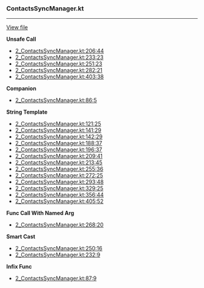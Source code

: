 ### ContactsSyncManager.kt
---
[View file](../files/2_ContactsSyncManager.kt)

**Unsafe Call**

 - [2_ContactsSyncManager.kt:206:44](../files/2_ContactsSyncManager.kt#L206)
 - [2_ContactsSyncManager.kt:233:23](../files/2_ContactsSyncManager.kt#L233)
 - [2_ContactsSyncManager.kt:251:23](../files/2_ContactsSyncManager.kt#L251)
 - [2_ContactsSyncManager.kt:282:21](../files/2_ContactsSyncManager.kt#L282)
 - [2_ContactsSyncManager.kt:403:38](../files/2_ContactsSyncManager.kt#L403)

**Companion**

 - [2_ContactsSyncManager.kt:86:5](../files/2_ContactsSyncManager.kt#L86)

**String Template**

 - [2_ContactsSyncManager.kt:121:25](../files/2_ContactsSyncManager.kt#L121)
 - [2_ContactsSyncManager.kt:141:29](../files/2_ContactsSyncManager.kt#L141)
 - [2_ContactsSyncManager.kt:142:29](../files/2_ContactsSyncManager.kt#L142)
 - [2_ContactsSyncManager.kt:188:37](../files/2_ContactsSyncManager.kt#L188)
 - [2_ContactsSyncManager.kt:196:37](../files/2_ContactsSyncManager.kt#L196)
 - [2_ContactsSyncManager.kt:209:41](../files/2_ContactsSyncManager.kt#L209)
 - [2_ContactsSyncManager.kt:213:45](../files/2_ContactsSyncManager.kt#L213)
 - [2_ContactsSyncManager.kt:255:36](../files/2_ContactsSyncManager.kt#L255)
 - [2_ContactsSyncManager.kt:272:25](../files/2_ContactsSyncManager.kt#L272)
 - [2_ContactsSyncManager.kt:293:48](../files/2_ContactsSyncManager.kt#L293)
 - [2_ContactsSyncManager.kt:329:25](../files/2_ContactsSyncManager.kt#L329)
 - [2_ContactsSyncManager.kt:356:44](../files/2_ContactsSyncManager.kt#L356)
 - [2_ContactsSyncManager.kt:405:52](../files/2_ContactsSyncManager.kt#L405)

**Func Call With Named Arg**

 - [2_ContactsSyncManager.kt:268:20](../files/2_ContactsSyncManager.kt#L268)

**Smart Cast**

 - [2_ContactsSyncManager.kt:250:16](../files/2_ContactsSyncManager.kt#L250)
 - [2_ContactsSyncManager.kt:232:9](../files/2_ContactsSyncManager.kt#L232)

**Infix Func**

 - [2_ContactsSyncManager.kt:87:9](../files/2_ContactsSyncManager.kt#L87)
